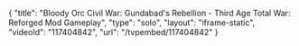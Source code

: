 {
    "title": "Bloody Orc Civil War: Gundabad's Rebellion - Third Age Total War: Reforged Mod Gameplay",
    "type": "solo",
    "layout": "iframe-static",
    "videoId": "117404842",
    "url": "\/tvpembed\/117404842"
}